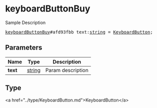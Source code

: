 # keyboardButtonBuy

Sample Description

<pre>
<a href="../constructor/keyboardButtonBuy.md">keyboardButtonBuy</a>#afd93fbb text:<a href="../type/string.md">string</a> = <a href="../type/KeyboardButton.md">KeyboardButton</a>;
</pre>

## Parameters

| Name | Type | Description |
|------|:----:|-------------|
| **text** | <a href="../type/string.md">string</a> | Param description |

## Type

&lt;a href=&#34;../type/KeyboardButton.md&#34;&gt;KeyboardButton&lt;/a&gt;
